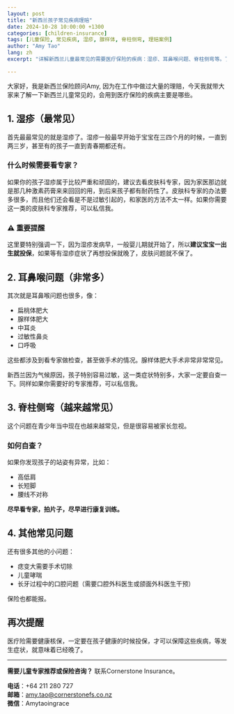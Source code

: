 ```yaml
---
layout: post
title: "新西兰孩子常见疾病理赔"
date: 2024-10-28 10:00:00 +1300
categories: [children-insurance]
tags: [儿童保险, 常见疾病, 湿疹, 腺样体, 脊柱侧弯, 理赔案例]
author: "Amy Tao"
lang: zh
excerpt: "详解新西兰儿童最常见的需要医疗保险的疾病：湿疹、耳鼻喉问题、脊柱侧弯等。了解什么时候需要看专家，以及投保的最佳时机。"

---
```


大家好，我是新西兰保险顾问Amy, 因为在工作中做过大量的理赔，今天我就带大家来了解一下新西兰儿童常见的，会用到医疗保险的疾病主要是哪些。

## 1. 湿疹（最常见）

首先最最常见的就是湿疹了。湿疹一般最早开始于宝宝在三四个月的时候，一直到两三岁，甚至有的孩子一直到青春期都还有。

### 什么时候需要看专家？

如果你的孩子湿疹属于比较严重和顽固的，建议去看皮肤科专家，因为家医那边就是那几种激素药膏来来回回的用，到后来孩子都有耐药性了。皮肤科专家的办法要多很多，而且他们还会看是不是过敏引起的，和家医的方法不太一样。如果你需要这一类的皮肤科专家推荐，可以私信我。

### ⚠️ 重要提醒

这里要特别强调一下，因为湿疹发病早，一般婴儿期就开始了，所以**建议宝宝一出生就投保**，如果等有湿疹症状了再想投保就晚了，皮肤问题就不保了。

## 2. 耳鼻喉问题（非常多）

其次就是耳鼻喉问题也很多，像：
- 扁桃体肥大
- 腺样体肥大
- 中耳炎
- 过敏性鼻炎
- 口呼吸

这些都涉及到看专家做检查，甚至做手术的情况。腺样体肥大手术非常非常常见。

新西兰因为气候原因，孩子特别容易过敏，这一类症状特别多，大家一定要自查一下。同样如果你需要好的专家推荐，可以私信我。

## 3. 脊柱侧弯（越来越常见）

这个问题在青少年当中现在也越来越常见，但是很容易被家长忽视。

### 如何自查？

如果你发现孩子的站姿有异常，比如：
- 高低肩
- 长短脚
- 腰线不对称

**尽早看专家，拍片子，尽早进行康复训练。**

## 4. 其他常见问题

还有很多其他的小问题：
- 痣变大需要手术切除
- 儿童哮喘
- 长牙过程中的口腔问题（需要口腔外科医生或颌面外科医生干预）

保险也都能报。

## 再次提醒

医疗险需要健康核保，一定要在孩子健康的时候投保，才可以保障这些疾病，等发生症状，就意味着已经晚了。



---

**需要儿童专家推荐或保险咨询？** 联系Cornerstone Insurance。

**电话**：+64 211 280 727  
**邮箱**：amy.tao@cornerstonefs.co.nz  
**微信**：Amytaoingrace
